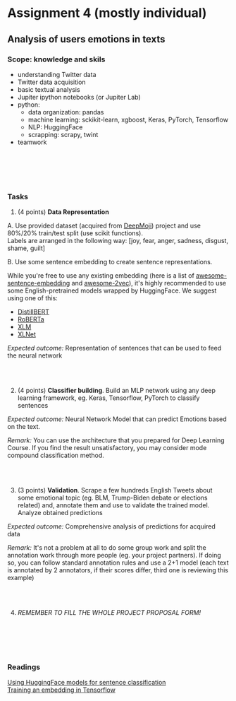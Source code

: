 # Assignment 4 (mostly individual)
## Analysis of users emotions in texts

### Scope: knowledge and skils
* understanding Twitter data
* Twitter data acquisition
* basic textual analysis
* Jupiter ipython notebooks (or Jupiter Lab)
* python:  
    * data organization: pandas
    * machine learning: sckikit-learn, xgboost, Keras, PyTorch, Tensorflow
    * NLP: HuggingFace
    * scrapping: scrapy, twint
* teamwork

<br><br><br><br>

### Tasks

1. (4 points) **Data Representation**

A. Use provided dataset (acquired from [DeepMoji](https://github.com/bfelbo/DeepMoji)) project and use 80%/20% train/test split (use scikit functions).   
Labels are arranged in the following way: [joy, fear, anger, sadness, disgust, shame, guilt]  

B. Use some sentence embedding to create sentence representations.

While you're free to use any existing embedding (here is a list of [awesome-sentence-embedding](https://github.com/Separius/awesome-sentence-embedding) and [awesome-2vec](https://github.com/MaxwellRebo/awesome-2vec])), it's highly recommended to use some English-pretrained models wrapped by HuggingFace. We suggest using one of this:
* [DistillBERT](https://huggingface.co/transformers/model_doc/distilbert.html)
* [RoBERTa](https://huggingface.co/transformers/model_doc/roberta.html)
* [XLM](https://huggingface.co/transformers/model_doc/xlm.html)
* [XLNet](https://huggingface.co/transformers/model_doc/xlnet.html)

*Expected outcome:* Representation of sentences that can be used to feed the neural network 

<br><br>

2. (4 points) **Classifier building**. Build an MLP network using any deep learning framework, eg. Keras, Tensorflow, PyTorch to classify sentences

*Expected outcome:* Neural Network Model that can predict Emotions based on the text. 

*Remark:* You can use the architecture that you prepared for Deep Learning Course. If you find the result unsatisfactory, you may consider mode compound classification method.

<br><br>

3. (3 points) **Validation**. Scrape a few hundreds English Tweets about some emotional topic (eg. BLM, Trump-Biden debate or elections related) and, annotate them and use to validate the trained model. Analyze obtained predictions

*Expected outcome:* Comprehensive analysis of predictions for acquired data

*Remark:* It's not a problem at all to do some group work and split the annotation work through more people (eg. your project partners). If doing so, you can follow standard annotation rules and use a 2+1 model (each text is annotated by 2 annotators, if their scores differ, third one is reviewing this example) 

<br><br>

4. *REMEMBER TO FILL THE WHOLE PROJECT PROPOSAL FORM!*

<br><br><br><br>

### Readings
[Using HuggingFace models for sentence classification](http://jalammar.github.io/a-visual-guide-to-using-bert-for-the-first-time/)  
[Training an embedding in Tensorflow](https://www.tensorflow.org/guide/embedding)  
